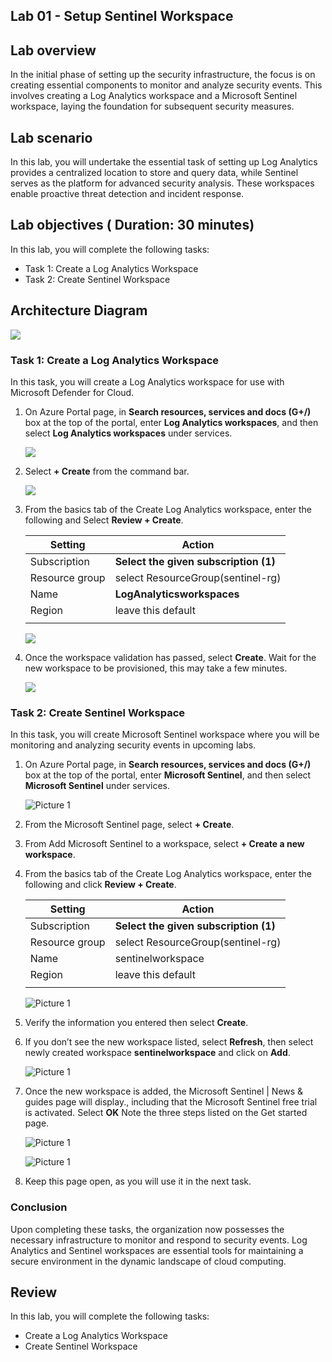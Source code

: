 ## Lab 01 - Setup Sentinel Workspace

## Lab overview
In the initial phase of setting up the security infrastructure, the focus is on creating essential components to monitor and analyze security events. This involves creating a Log Analytics workspace and a Microsoft Sentinel workspace, laying the foundation for subsequent security measures.

## Lab scenario

In this lab, you will undertake the essential task of setting up Log Analytics provides a centralized location to store and query data, while Sentinel serves as the platform for advanced security analysis. These workspaces enable proactive threat detection and incident response.


## Lab objectives ( Duration: 30 minutes)
In this lab, you will complete the following tasks:
- Task 1: Create a Log Analytics Workspace
- Task 2: Create Sentinel Workspace

## Architecture Diagram

![](../media/Lab-1%20arch1.JPG)

### Task 1: Create a Log Analytics Workspace

In this task, you will create a Log Analytics workspace for use with Microsoft Defender for Cloud.

1.  On Azure Portal page, in **Search resources, services and docs (G+/)** box at the top of the portal, enter **Log Analytics workspaces**, and then select **Log Analytics workspaces** under services.
 
     ![](../media/image8.png)

1. Select **+ Create** from the command bar.
    
    ![](../media/image9.png)

1. From the basics tab of the Create Log Analytics workspace, enter the following and Select **Review + Create**.

    | Setting | Action |
    | -- | -- |
    | Subscription |  **Select the given subscription (1)**  |
    | Resource group | select ResourceGroup(sentinel-rg) |
    | Name | **LogAnalyticsworkspaces** |
    | Region | leave this default |
    |||

    ![](../media/Log1.png)

1. Once the workspace validation has passed, select **Create**. Wait for the new workspace to be provisioned, this may take a few minutes.

   ![](../media/image11.png)

### Task 2: Create Sentinel Workspace

In this task, you will create Microsoft Sentinel workspace where you will be monitoring and analyzing security events in upcoming labs.

1.  On Azure Portal page, in **Search resources, services and docs (G+/)** box at the top of the portal, enter **Microsoft Sentinel**, and then select **Microsoft Sentinel** under services.

    ![Picture 1](../media/image_7.png)

1. From the Microsoft Sentinel page, select **+ Create**.

1. From Add Microsoft Sentinel to a workspace, select **+ Create a new workspace**.

1. From the basics tab of the Create Log Analytics workspace, enter the following and click **Review + Create**.   

    | Setting | Action |
    | -- | -- |
    | Subscription |  **Select the given subscription (1)**  |
    | Resource group | select ResourceGroup(sentinel-rg) |
    | Name | sentinelworkspace |
    | Region | leave this default |
    |||

    ![Picture 1](../media/Log2.png)

1. Verify the information you entered then select **Create**.

1. If you don’t see the new workspace listed, select **Refresh**, then select newly created workspace **sentinelworkspace** and click on **Add**.

   ![Picture 1](../media/Log3.png)

1. Once the new workspace is added, the Microsoft Sentinel | News & guides page will display., including that the Microsoft Sentinel free trial is activated. Select **OK**  Note the three steps listed on the Get started page.

   ![Picture 1](../media/image_8.png)
   
   ![Picture 1](../media/image_9.png)

1. Keep this page open, as you will use it in the next task.

### Conclusion

Upon completing these tasks, the organization now possesses the necessary infrastructure to monitor and respond to security events. Log Analytics and Sentinel workspaces are essential tools for maintaining a secure environment in the dynamic landscape of cloud computing.
 
## Review
In this lab, you will complete the following tasks:
- Create a Log Analytics Workspace
- Create Sentinel Workspace
